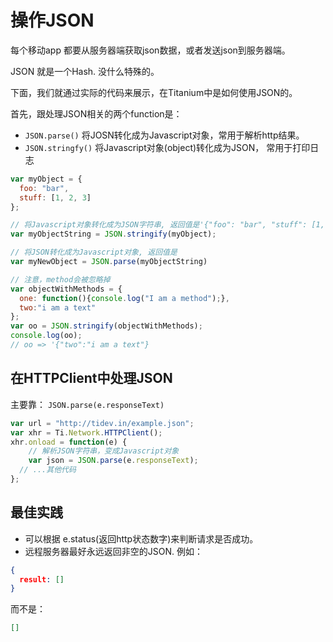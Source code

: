 # 操作JSON

每个移动app 都要从服务器端获取json数据，或者发送json到服务器端。

JSON 就是一个Hash. 没什么特殊的。

下面，我们就通过实际的代码来展示，在Titanium中是如何使用JSON的。

首先，跟处理JSON相关的两个function是：

- `JSON.parse()` 将JOSN转化成为Javascript对象，常用于解析http结果。
- `JSON.stringfy()` 将Javascript对象(object)转化成为JSON， 常用于打印日志

```js
var myObject = {
  foo: "bar",
  stuff: [1, 2, 3]
};

// 将Javascript对象转化成为JSON字符串, 返回值是'{"foo": "bar", "stuff": [1, 2, 3]}'
var myObjectString = JSON.stringify(myObject);

// 将JSON转化成为Javascript对象, 返回值是
var myNewObject = JSON.parse(myObjectString)

// 注意，method会被忽略掉
var objectWithMethods = {
  one: function(){console.log("I am a method");},
  two:"i am a text"
};
var oo = JSON.stringify(objectWithMethods);
console.log(oo);
// oo => '{"two":"i am a text"}
```

## 在HTTPClient中处理JSON

主要靠：  `JSON.parse(e.responseText)`

```js
var url = "http://tidev.in/example.json";
var xhr = Ti.Network.HTTPClient();
xhr.onload = function(e) {
	// 解析JSON字符串，变成Javascript对象
	var json = JSON.parse(e.responseText);
  // ...其他代码
};
```

## 最佳实践

- 可以根据 e.status(返回http状态数字)来判断请求是否成功。
- 远程服务器最好永远返回非空的JSON. 例如：

```json
{
  result: []
}
```
而不是：

```json
[]
```

